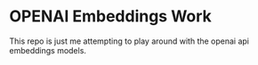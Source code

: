 # OPENAI Embeddings Work

This repo is just me attempting to play around with the openai api embeddings models.
